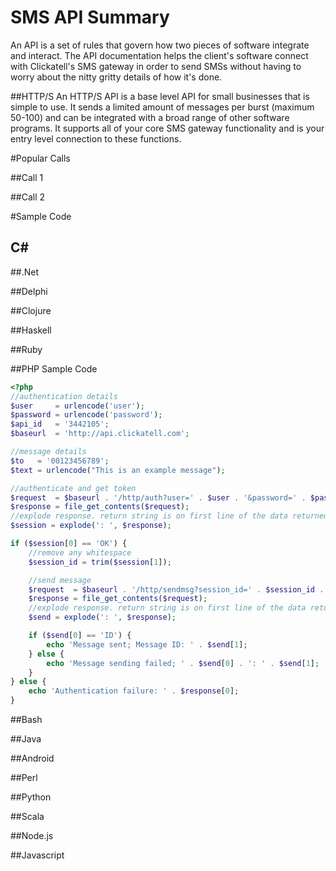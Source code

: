 # SMS API Summary
An API is a set of rules that govern how two pieces of software integrate and interact. The API documentation helps the client's software connect with Clickatell's SMS gateway in order to send SMSs without having to worry about the nitty gritty details of how it's done.

##HTTP/S
An HTTP/S API is a base level API for small businesses that is simple to use. It sends a limited amount of messages per burst (maximum 50-100) and can be integrated with a broad range of other software programs. It supports all of your core SMS gateway functionality and is your entry level connection to these functions.

#Popular Calls

##Call 1

##Call 2

#Sample Code

C#
--

##.Net

##Delphi

##Clojure

##Haskell

##Ruby

##PHP Sample Code
```php
<?php
//authentication details
$user     = urlencode('user');
$password = urlencode('password');
$api_id   = '3442105';
$baseurl  = 'http://api.clickatell.com';

//message details
$to   = '00123456789';
$text = urlencode("This is an example message");

//authenticate and get token
$request  = $baseurl . '/http/auth?user=' . $user . '&password=' . $password . '&api_id=' . $api_id;
$response = file_get_contents($request);
//explode response. return string is on first line of the data returned
$session = explode(': ', $response);

if ($session[0] == 'OK') {
	//remove any whitespace
	$session_id = trim($session[1]);

	//send message
	$request  = $baseurl . '/http/sendmsg?session_id=' . $session_id . '&to=' . $to . '&text=' . $text;
	$response = file_get_contents($request);
	//explode response. return string is on first line of the data returned
	$send = explode(': ', $response);

	if ($send[0] == 'ID') {
		echo 'Message sent; Message ID: ' . $send[1];
	} else {
		echo 'Message sending failed; ' . $send[0] . ': ' . $send[1];
	}
} else {
	echo 'Authentication failure: ' . $response[0];
}
```

##Bash

##Java

##Android

##Perl

##Python

##Scala

##Node.js

##Javascript
